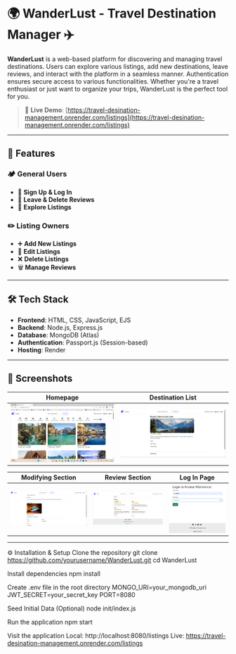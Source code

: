 # 🌍 WanderLust - Travel Destination Manager ✈️

**WanderLust** is a web-based platform for discovering and managing travel destinations. Users can explore various listings, add new destinations, leave reviews, and interact with the platform in a seamless manner. Authentication ensures secure access to various functionalities. Whether you're a travel enthusiast or just want to organize your trips, WanderLust is the perfect tool for you.

> 🔗 **Live Demo**: [https://travel-desination-management.onrender.com/listings](https://travel-desination-management.onrender.com/listings)

---

## 🚀 Features

### 🏕️ General Users  
- 🌟 **Sign Up & Log In**  
- 💬 **Leave & Delete Reviews**  
- 📌 **Explore Listings**  

### ✏️ Listing Owners  
- ➕ **Add New Listings**  
- 🔄 **Edit Listings**  
- ❌ **Delete Listings**  
- 🗑 **Manage Reviews**  

---

## 🛠 Tech Stack

- **Frontend**: HTML, CSS, JavaScript, EJS  
- **Backend**: Node.js, Express.js  
- **Database**: MongoDB (Atlas)  
- **Authentication**: Passport.js (Session-based)  
- **Hosting**: Render  

---

## 📸 Screenshots

| Homepage | Destination List |
|---------|------------------|
| ![Homepage](Screenshots/Homepage.png) | ![Destination List](Screenshots/Destination-List.png) |

| Modifying Section | Review Section | Log In Page |
|-------------------|----------------|-------------|
| ![Modifying](Screenshots/Modifying-Section.png) | ![Review](Screenshots/Review-Section.png) | ![Login](Screenshots/Log-in-page.png) |

---

⚙️ Installation & Setup
Clone the repository
git clone https://github.com/yourusername/WanderLust.git
cd WanderLust

Install dependencies
npm install

Create .env file in the root directory
MONGO_URI=your_mongodb_uri
JWT_SECRET=your_secret_key
PORT=8080

Seed Initial Data (Optional)
node init/index.js

Run the application
npm start

Visit the application
Local: http://localhost:8080/listings
Live: https://travel-desination-management.onrender.com/listings



